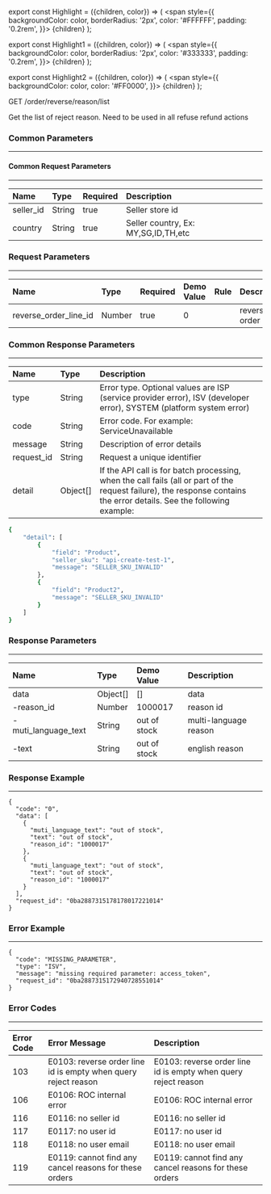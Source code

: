 export const Highlight = ({children, color}) => (
<span
style={{
      backgroundColor: color,
      borderRadius: '2px',
      color: '#FFFFFF',
      padding: '0.2rem',
    }}>
{children}
</span>
);

export const Highlight1 = ({children, color}) => (
<span
style={{
      backgroundColor: color,
      borderRadius: '2px',
      color: '#333333',
      padding: '0.2rem',
    }}>
{children}
</span>
);

export const Highlight2 = ({children, color}) => (
<span
style={{
      backgroundColor: color,
      color: '#FF0000',
    }}>
{children}
</span>
);

<Highlight color="#00A854">GET</Highlight> <Highlight1 color="#EEEEEE">/order/reverse/reason/list</Highlight1>

Get the list of reject reason. Need to be used in all refuse refund actions

### Common Parameters

---

#### Common Request Parameters

---

| Name      | Type   | Required                      | Description                         |
| :-------- | :----- | :---------------------------- | :---------------------------------- |
| seller_id | String | <Highlight2>true</Highlight2> | Seller store id                     |
| country   | String | <Highlight2>true</Highlight2> | Seller country, Ex: MY,SG,ID,TH,etc |

### Request Parameters

---

| Name                  | Type   | Required                      | Demo Value | Rule | Description           |
| :-------------------- | :----- | :---------------------------- | :--------- | :--- | :-------------------- |
| reverse_order_line_id | Number | <Highlight2>true</Highlight2> | 0          |      | reverse order line id |

### Common Response Parameters

---

| Name       | Type     | Description                                                                                                                                                            |
| :--------- | :------- | :--------------------------------------------------------------------------------------------------------------------------------------------------------------------- |
| type       | String   | Error type. Optional values ​​are ISP (service provider error), ISV (developer error), SYSTEM (platform system error)                                                  |
| code       | String   | Error code. For example: ServiceUnavailable                                                                                                                            |
| message    | String   | Description of error details                                                                                                                                           |
| request_id | String   | Request a unique identifier                                                                                                                                            |
| detail     | Object[] | If the API call is for batch processing, when the call fails (all or part of the request failure), the response contains the error details. See the following example: |

```bash
{
    "detail": [
        {
            "field": "Product",
            "seller_sku": "api-create-test-1",
            "message": "SELLER_SKU_INVALID"
        },
        {
            "field": "Product2",
            "message": "SELLER_SKU_INVALID"
        }
    ]
}
```

### Response Parameters

---

| Name                | Type     | Demo Value   | Description           |
| :------------------ | :------- | :----------- | :-------------------- |
| data                | Object[] | []           | data                  |
| -reason_id          | Number   | 1000017      | reason id             |
| -muti_language_text | String   | out of stock | multi-language reason |
| -text               | String   | out of stock | english reason        |

### Response Example

---

```
{
  "code": "0",
  "data": [
    {
      "muti_language_text": "out of stock",
      "text": "out of stock",
      "reason_id": "1000017"
    },
    {
      "muti_language_text": "out of stock",
      "text": "out of stock",
      "reason_id": "1000017"
    }
  ],
  "request_id": "0ba2887315178178017221014"
}
```

### Error Example

---

```
{
  "code": "MISSING_PARAMETER",
  "type": "ISV",
  "message": "missing required parameter: access_token",
  "request_id": "0ba2887315172940728551014"
}
```

### Error Codes

---

| Error Code | Error Message                                                  | Description                                                    |
| :--------- | :------------------------------------------------------------- | :------------------------------------------------------------- |
| 103        | E0103: reverse order line id is empty when query reject reason | E0103: reverse order line id is empty when query reject reason |
| 106        | E0106: ROC internal error                                      | E0106: ROC internal error                                      |
| 116        | E0116: no seller id                                            | E0116: no seller id                                            |
| 117        | E0117: no user id                                              | E0117: no user id                                              |
| 118        | E0118: no user email                                           | E0118: no user email                                           |
| 119        | E0119: cannot find any cancel reasons for these orders         | E0119: cannot find any cancel reasons for these orders         |
